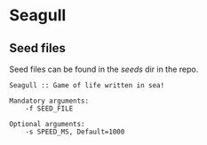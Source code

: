 # Seagull

## Seed files
Seed files can be found in the *seeds* dir in the repo.  

    Seagull :: Game of life written in sea!

    Mandatory arguments:
        -f SEED_FILE

    Optional arguments:
        -s SPEED_MS, Default=1000



